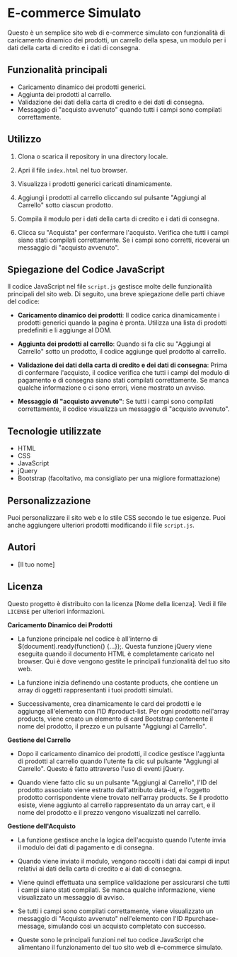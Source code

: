 # E-commerce Simulato

Questo è un semplice sito web di e-commerce simulato con funzionalità di caricamento dinamico dei prodotti, un carrello della spesa, un modulo per i dati della carta di credito e i dati di consegna.

## Funzionalità principali

- Caricamento dinamico dei prodotti generici.
- Aggiunta dei prodotti al carrello.
- Validazione dei dati della carta di credito e dei dati di consegna.
- Messaggio di "acquisto avvenuto" quando tutti i campi sono compilati correttamente.

## Utilizzo

1. Clona o scarica il repository in una directory locale.

2. Apri il file `index.html` nel tuo browser.

3. Visualizza i prodotti generici caricati dinamicamente.

4. Aggiungi i prodotti al carrello cliccando sul pulsante "Aggiungi al Carrello" sotto ciascun prodotto.

5. Compila il modulo per i dati della carta di credito e i dati di consegna.

6. Clicca su "Acquista" per confermare l'acquisto. Verifica che tutti i campi siano stati compilati correttamente. Se i campi sono corretti, riceverai un messaggio di "acquisto avvenuto".

## Spiegazione del Codice JavaScript

Il codice JavaScript nel file `script.js` gestisce molte delle funzionalità principali del sito web. Di seguito, una breve spiegazione delle parti chiave del codice:

- **Caricamento dinamico dei prodotti**: Il codice carica dinamicamente i prodotti generici quando la pagina è pronta. Utilizza una lista di prodotti predefiniti e li aggiunge al DOM.

- **Aggiunta dei prodotti al carrello**: Quando si fa clic su "Aggiungi al Carrello" sotto un prodotto, il codice aggiunge quel prodotto al carrello.

- **Validazione dei dati della carta di credito e dei dati di consegna**: Prima di confermare l'acquisto, il codice verifica che tutti i campi del modulo di pagamento e di consegna siano stati compilati correttamente. Se manca qualche informazione o ci sono errori, viene mostrato un avviso.

- **Messaggio di "acquisto avvenuto"**: Se tutti i campi sono compilati correttamente, il codice visualizza un messaggio di "acquisto avvenuto".

## Tecnologie utilizzate

- HTML
- CSS
- JavaScript
- jQuery
- Bootstrap (facoltativo, ma consigliato per una migliore formattazione)

## Personalizzazione

Puoi personalizzare il sito web e lo stile CSS secondo le tue esigenze. Puoi anche aggiungere ulteriori prodotti modificando il file `script.js`.

## Autori

- [Il tuo nome]

## Licenza

Questo progetto è distribuito con la licenza [Nome della licenza]. Vedi il file `LICENSE` per ulteriori informazioni.

**Caricamento Dinamico dei Prodotti**
- La funzione principale nel codice è all'interno di $(document).ready(function() {...});. Questa funzione jQuery viene eseguita quando il documento HTML è completamente caricato nel browser. Qui è dove vengono gestite le principali funzionalità del tuo sito web.

- La funzione inizia definendo una costante products, che contiene un array di oggetti rappresentanti i tuoi prodotti simulati.

- Successivamente, crea dinamicamente le card dei prodotti e le aggiunge all'elemento con l'ID #product-list. Per ogni prodotto nell'array products, viene creato un elemento di card Bootstrap contenente il nome del prodotto, il prezzo e un pulsante "Aggiungi al Carrello".

**Gestione del Carrello**
- Dopo il caricamento dinamico dei prodotti, il codice gestisce l'aggiunta di prodotti al carrello quando l'utente fa clic sul pulsante "Aggiungi al Carrello". Questo è fatto attraverso l'uso di eventi jQuery.

- Quando viene fatto clic su un pulsante "Aggiungi al Carrello", l'ID del prodotto associato viene estratto dall'attributo data-id, e l'oggetto prodotto corrispondente viene trovato nell'array products. Se il prodotto esiste, viene aggiunto al carrello rappresentato da un array cart, e il nome del prodotto e il prezzo vengono visualizzati nel carrello.

**Gestione dell'Acquisto**
- La funzione gestisce anche la logica dell'acquisto quando l'utente invia il modulo dei dati di pagamento e di consegna.

- Quando viene inviato il modulo, vengono raccolti i dati dai campi di input relativi ai dati della carta di credito e ai dati di consegna.

- Viene quindi effettuata una semplice validazione per assicurarsi che tutti i campi siano stati compilati. Se manca qualche informazione, viene visualizzato un messaggio di avviso.

- Se tutti i campi sono compilati correttamente, viene visualizzato un messaggio di "Acquisto avvenuto" nell'elemento con l'ID #purchase-message, simulando così un acquisto completato con successo.

- Queste sono le principali funzioni nel tuo codice JavaScript che alimentano il funzionamento del tuo sito web di e-commerce simulato.